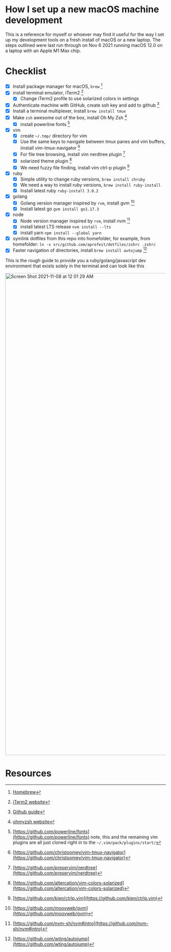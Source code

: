 # How I set up a new macOS machine development
 
This is a reference for myself or whoever may find it useful for the way I set up my development tools on a fresh install of macOS or a new laptop. The steps outlined were last run through on Nov 6 2021 running macOS 12.0 on a laptop with an Apple M1 Max chip.

# Checklist
- [x] Install package manager for macOS, `brew` [^1]
- [x] install terminal emulator, iTerm2 [^2]
  - [x] Change iTerm2 profile to use solarized colors in settings
- [x] Authenticate machine with GitHub, create ssh key and add to github [^3]
- [x] Install a terminal multiplexer, install `brew install tmux`
- [x] Make `zsh` awesome out of the box, install Oh My Zsh [^5]
  - [x] install powerline fonts [^6]
- [x] vim
  - [x] create `~/.tmp/` directory for vim
  - [x] Use the same keys to navigate between tmux panes and vim buffers, iinstall vim-tmux-navigator [^7]
  - [x] For file tree browsing, install vim nerdtree plugin [^8]
  - [x] solarized theme plugin [^9]
  - [x] We need fuzzy file finding, install vim ctrl-p plugin [^10]
- [x] ruby
  - [x] Simple utility to change ruby versions, `brew install chruby`
  - [x] We need a way to install ruby versions, `brew install ruby-install`
  - [x] Install latest ruby `ruby-install 3.0.2`
- [x] golang
  - [x] Golang version manager inspired by `rvm`, install gvm [^11]
  - [x] Install latest go `gvm install go1.17.3`
- [x] node
  - [x] Node version manager inspired by `rvm`, install nvm [^12]
  - [x] install latest LTS release `nvm install --lts`
  - [x] install yarn `npm install --global yarn`
- [x] symlink dotfiles from this repo into homefolder, for example, from homefolder: `ln -s src/github.com/aprofeit/dotfiles/zshrc .zshrc`
- [x] Faster navigation of directories, install `brew install autojump` [^13]

This is the rough guide to provide you a ruby/golang/javascript dev environment that exists solely in the terminal and can look like this

<img width="1512" alt="Screen Shot 2021-11-08 at 12 01 29 AM" src="https://user-images.githubusercontent.com/1313339/140686917-af52e78e-bc32-4548-a26a-973004aecb8b.png">

# Resources
[^1]: [Homebrew](https://brew.sh)
[^2]: [iTerm2 website](https://iterm2.com)
[^3]: [Github guide](https://docs.github.com/en/authentication/connecting-to-github-with-ssh/generating-a-new-ssh-key-and-adding-it-to-the-ssh-agent)
[^4]: [Github link to repo](https://github.com/christoomey/vim-tmux-navigator)
[^5]: [ohmyzsh website](https://ohmyz.sh)
[^6]: [https://github.com/powerline/fonts](https://github.com/powerline/fonts) note, this and the remaining vim plugins are all just cloned right in to the `~/.vim/pack/plugins/start/`
[^7]: [https://github.com/christoomey/vim-tmux-navigator](https://github.com/christoomey/vim-tmux-navigator)
[^8]: [https://github.com/preservim/nerdtree](https://github.com/preservim/nerdtree)
[^9]: [https://github.com/altercation/vim-colors-solarized](https://github.com/altercation/vim-colors-solarized)
[^10]: [https://github.com/kien/ctrlp.vim](https://github.com/kien/ctrlp.vim)
[^11]: [https://github.com/moovweb/gvm](https://github.com/moovweb/gvm)
[^12]: [https://github.com/nvm-sh/nvm#intro](https://github.com/nvm-sh/nvm#intro)
[^13]: [https://github.com/wting/autojump](https://github.com/wting/autojump)

